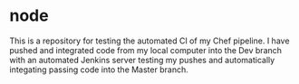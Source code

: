# node

This is a repository for testing the automated CI of my Chef pipeline. I have pushed and integrated code from my local computer into the Dev branch with an automated Jenkins server testing my pushes and automatically integating passing code into the Master branch.

